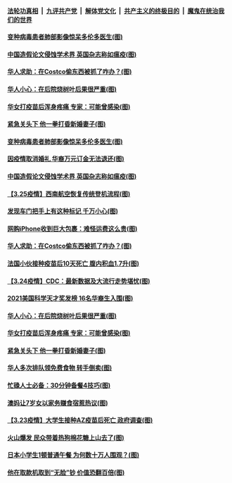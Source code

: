 

####  [法轮功真相](../../../../basic/blob/master/README.md?t=03261031) &nbsp;|&nbsp; [九评共产党](../../../../9ping.md/blob/master/README.md?t=03261031) &nbsp;|&nbsp; [解体党文化](../../../../jtdwh.md/blob/master/README.md?t=03261031)  &nbsp;|&nbsp; [共产主义的终极目的](../../../../gczydzjmd.md/blob/master/README.md?t=03261031) &nbsp;|&nbsp; [魔鬼在统治我们的世界](../../../../mgztzwmdsj.md/blob/master/README.md?t=03261031) 

#### [变种病毒患者肺部影像惊呆多伦多医生(图)](../pages/p3/966753.md?t=03261031) 

#### [中国造假论文侵蚀学术界 英国杂志称如瘟疫(图)](../pages/p3/966748.md?t=03261031) 

#### [华人求助：在Costco偷东西被抓了咋办？(图)](../pages/p3/966706.md?t=03261031) 

#### [华人小心：在后院烧树叶后果很严重(图)](../pages/p3/966600.md?t=03261031) 

#### [华女打疫苗后浑身疼痛 专家：可能曾感染(图)](../pages/p3/966585.md?t=03261031) 

#### [紧急关头下 他一拳打昏新婚妻子(图)](../pages/p3/966485.md?t=03261031) 

#### [变种病毒患者肺部影像惊呆多伦多医生(图)](../pages/p3/966753.md?t=03261031) 

#### [因疫情取消婚礼 华裔万元订金无法退还(图)](../pages/p3/966752.md?t=03261031) 

#### [中国造假论文侵蚀学术界 英国杂志称如瘟疫(图)](../pages/p3/966748.md?t=03261031) 

#### [【3.25疫情】西南航空恢复传统登机流程(图)](../pages/p3/966739.md?t=03261031) 

#### [发现车门把手上有这种标记 千万小心(图)](../pages/p3/966737.md?t=03261031) 

#### [网购iPhone收到巨大包裹：难怪运费这么贵(图)](../pages/p3/966713.md?t=03261031) 

#### [华人求助：在Costco偷东西被抓了咋办？(图)](../pages/p3/966706.md?t=03261031) 

#### [法国小伙接种疫苗后10天死亡 腹内积血1.7升(图)](../pages/p3/966632.md?t=03261031) 

#### [【3.24疫情】CDC：最新数据及大流行走势堪忧(图)](../pages/p3/966626.md?t=03261031) 

#### [2021美国科学天才奖发榜 16名华裔生入围(图)](../pages/p3/966613.md?t=03261031) 

#### [华人小心：在后院烧树叶后果很严重(图)](../pages/p3/966600.md?t=03261031) 

#### [华女打疫苗后浑身疼痛 专家：可能曾感染(图)](../pages/p3/966585.md?t=03261031) 

#### [紧急关头下 他一拳打昏新婚妻子(图)](../pages/p3/966485.md?t=03261031) 

#### [华人多次排队领免费食物 转手倒卖(图)](../pages/p3/966529.md?t=03261031) 

#### [忙碌人士必备：30分钟备餐4技巧(图)](../pages/p3/966538.md?t=03261031) 

#### [澳妈让7岁女以家务赚食宿惹热议(图)](../pages/p3/966537.md?t=03261031) 

#### [【3.23疫情】大学生接种AZ疫苗后死亡 政府调查(图)](../pages/p3/966504.md?t=03261031) 

#### [火山爆发 民众带着热狗棉花糖上山去了(图)](../pages/p3/966482.md?t=03261031) 

#### [日本小学生1顿普通午餐 为何数十万人围观？(图)](../pages/p3/966466.md?t=03261031) 

#### [他在取款机取到“无脸”钞 价值恐翻百倍(图)](../pages/p3/966443.md?t=03261031) 

